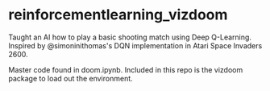 # reinforcementlearning_vizdoom
Taught an AI how to play a basic shooting match using Deep Q-Learning.  Inspired by @simoninithomas's DQN implementation in Atari Space Invaders 2600.

Master code found in doom.ipynb. Included in this repo is the vizdoom package to load out the environment.
